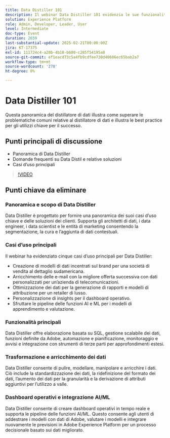 ```yaml
---
title: Data Distiller 101
description: Il webinar Data Distiller 101 evidenzia le sue funzionalità nella segmentazione dei dati, nell’arricchimento e nell’integrazione AI/ML, offrendo soluzioni scalabili per architetti di dati ed entità di marketing per migliorare il processo decisionale basato sui dati.
solution: Experience Platform
role: Admin, Developer, Leader, User
level: Intermediate
doc-type: Event
duration: 2659
last-substantial-update: 2025-02-21T00:00:00Z
jira: KT-17375
exl-id: 111724c4-a20b-4b18-b600-c285f54195a8
source-git-commit: ef1eacd73c5a4fb9cdfee730d40606ec65bab2a7
workflow-type: tm+mt
source-wordcount: '278'
ht-degree: 0%

---
```


# Data Distiller 101

Questa panoramica del distillatore di dati illustra come superare le problematiche comuni relative al distillatore di dati e illustra le best practice per gli utilizzi chiave per il successo.

## Punti principali di discussione

* Panoramica di Data Distiller
* Domande frequenti su Data Distil e relative soluzioni
* Casi d’uso principali

>[!VIDEO](https://video.tv.adobe.com/v/3444454/?learn=on&enablevpops)

## Punti chiave da eliminare

### Panoramica e scopo di Data Distiller

Data Distiller è progettato per fornire una panoramica dei suoi casi d’uso chiave e delle soluzioni dei clienti. Supporta gli architetti di dati, i data engineer, i data scientist e le entità di marketing consentendo la segmentazione, la cura e l’aggiunta di dati contestuali.

### Casi d’uso principali

Il webinar ha evidenziato cinque casi d’uso principali per Data Distiller:

* Creazione di modelli di dati incentrati sul brand per una società di vendita al dettaglio sudamericana.
* Arricchimento delle e-mail con la migliore offerta successiva con dati personalizzati per un’azienda di telecomunicazioni.
* Ottimizzazione dei dati per la generazione di rapporti e modelli di attribuzione per un retailer di lusso.
* Personalizzazione di insights per il dashboard operativo.
* Sfruttare le pipeline delle funzioni AI e ML per i modelli di apprendimento e valutazione.

### Funzionalità principali

Data Distiller offre elaborazione basata su SQL, gestione scalabile dei dati, funzioni definite da Adobe, automazione e pianificazione, monitoraggio e avvisi e integrazione con strumenti di terze parti per approfondimenti estesi.

### Trasformazione e arricchimento dei dati

Data Distiller consente di pulire, modellare, manipolare e arricchire i dati. Ciò include la standardizzazione dei dati, la ridefinizione del formato dei dati, l’aumento dei dati per la granularità e la derivazione di attributi aggiuntivi per l’utilizzo a valle.

### Dashboard operativi e integrazione AI/ML

Data Distiller consente di creare dashboard operativi in tempo reale e supporta le pipeline delle funzioni AI/ML. Questo consente agli utenti di addestrare i modelli con dati di Adobe, valutare i modelli e integrare nuovamente le previsioni in Adobe Experience Platform per un processo decisionale basato sui dati migliorato.
